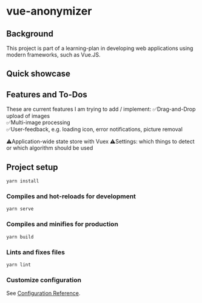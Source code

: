 # vue-anonymizer

## Background
This project is part of a learning-plan in developing web applications using modern frameworks, such as Vue.JS.

## Quick showcase
[](./src/assets/demo.gif)


## Features and To-Dos
These are current features I am trying to add / implement:
✅Drag-and-Drop upload of images  
✅Multi-image processing  
✅User-feedback, e.g. loading icon, error notifications, picture removal  

⚠️Application-wide state store with Vuex
⚠️Settings: which things to detect or which algorithm should be used

## Project setup
```
yarn install
```

### Compiles and hot-reloads for development
```
yarn serve
```

### Compiles and minifies for production
```
yarn build
```

### Lints and fixes files
```
yarn lint
```

### Customize configuration
See [Configuration Reference](https://cli.vuejs.org/config/).
